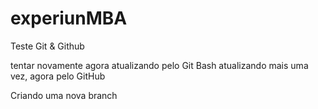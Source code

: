# experiunMBA
Teste Git &amp; Github

tentar novamente
agora atualizando pelo Git Bash
atualizando mais uma vez, agora pelo GitHub

Criando uma nova branch
